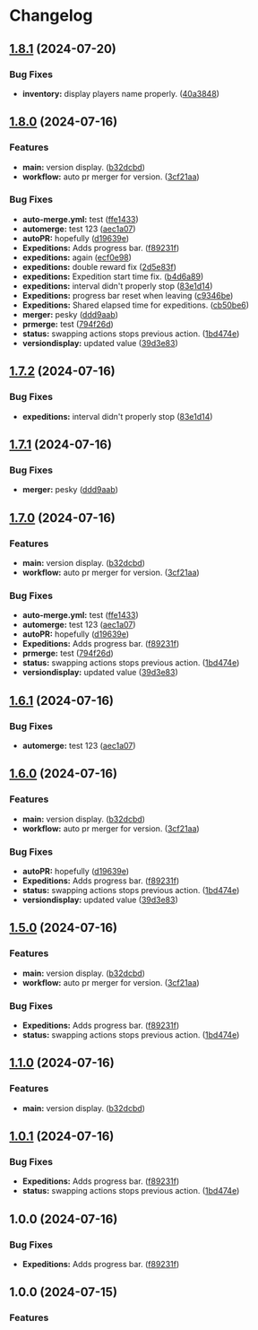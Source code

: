 # Changelog

## [1.8.1](https://github.com/Fishbone-Aquatics/Aquarium-Capitalists/compare/v1.8.0...v1.8.1) (2024-07-20)


### Bug Fixes

* **inventory:** display players name properly. ([40a3848](https://github.com/Fishbone-Aquatics/Aquarium-Capitalists/commit/40a3848d240c369a9a0a8f138bcd378c5d076c99))

## [1.8.0](https://github.com/Fishbone-Aquatics/Aquarium-Capitalists/compare/v1.7.3...v1.8.0) (2024-07-16)


### Features

* **main:** version display. ([b32dcbd](https://github.com/Fishbone-Aquatics/Aquarium-Capitalists/commit/b32dcbd01eb3b964eb67afb2dd41480766eea248))
* **workflow:** auto pr merger for version. ([3cf21aa](https://github.com/Fishbone-Aquatics/Aquarium-Capitalists/commit/3cf21aa72caee60f27ae947471d1f8f1ab4f712a))


### Bug Fixes

* **auto-merge.yml:** test ([ffe1433](https://github.com/Fishbone-Aquatics/Aquarium-Capitalists/commit/ffe1433946ed55aafe3e3d755c292a1c0159f86a))
* **automerge:** test 123 ([aec1a07](https://github.com/Fishbone-Aquatics/Aquarium-Capitalists/commit/aec1a077d1bad5b5f37bca25782d0dd01558298a))
* **autoPR:** hopefully ([d19639e](https://github.com/Fishbone-Aquatics/Aquarium-Capitalists/commit/d19639e327c9ea44b14197e4f87fdd9b3a8f86f5))
* **Expeditions:** Adds progress bar. ([f89231f](https://github.com/Fishbone-Aquatics/Aquarium-Capitalists/commit/f89231fb996df0fe57283c574537ad6cd35ebbee))
* **expeditions:** again ([ecf0e98](https://github.com/Fishbone-Aquatics/Aquarium-Capitalists/commit/ecf0e98fd885d6e94d951407298177c590aa3f12))
* **expeditions:** double reward fix ([2d5e83f](https://github.com/Fishbone-Aquatics/Aquarium-Capitalists/commit/2d5e83ffa5443970d1a915c244bfefbeee27cd94))
* **expeditions:** Expedition start time fix. ([b4d6a89](https://github.com/Fishbone-Aquatics/Aquarium-Capitalists/commit/b4d6a89cc441c719fa4c29991d7323ca6e216d5a))
* **expeditions:** interval didn't properly stop ([83e1d14](https://github.com/Fishbone-Aquatics/Aquarium-Capitalists/commit/83e1d149dcca4532177f5e953f708ce42867de92))
* **Expeditions:** progress bar reset when leaving ([c9346be](https://github.com/Fishbone-Aquatics/Aquarium-Capitalists/commit/c9346be948149edb3bb9f40ee80c7e114e069edf))
* **Expeditions:** Shared elapsed time for expeditions. ([cb50be6](https://github.com/Fishbone-Aquatics/Aquarium-Capitalists/commit/cb50be6c96cd22f0141afeee197be70d1d539ded))
* **merger:** pesky ([ddd9aab](https://github.com/Fishbone-Aquatics/Aquarium-Capitalists/commit/ddd9aab42632ec3177a18a065947dd4e6884cd62))
* **prmerge:** test ([794f26d](https://github.com/Fishbone-Aquatics/Aquarium-Capitalists/commit/794f26d4ab6b9e523ad311c9120af6a2e83acf88))
* **status:** swapping actions stops previous action. ([1bd474e](https://github.com/Fishbone-Aquatics/Aquarium-Capitalists/commit/1bd474ea03ba2acec9321bc6e0152fb400aa509a))
* **versiondisplay:** updated value ([39d3e83](https://github.com/Fishbone-Aquatics/Aquarium-Capitalists/commit/39d3e837f91c3eaa7a2ea2b9f76eada11e59e37c))

## [1.7.2](https://github.com/Fishbone-Aquatics/Aquarium-Capitalists/compare/v1.7.1...v1.7.2) (2024-07-16)


### Bug Fixes

* **expeditions:** interval didn't properly stop ([83e1d14](https://github.com/Fishbone-Aquatics/Aquarium-Capitalists/commit/83e1d149dcca4532177f5e953f708ce42867de92))

## [1.7.1](https://github.com/Fishbone-Aquatics/Aquarium-Capitalists/compare/v1.7.0...v1.7.1) (2024-07-16)


### Bug Fixes

* **merger:** pesky ([ddd9aab](https://github.com/Fishbone-Aquatics/Aquarium-Capitalists/commit/ddd9aab42632ec3177a18a065947dd4e6884cd62))

## [1.7.0](https://github.com/Fishbone-Aquatics/Aquarium-Capitalists/compare/v1.6.2...v1.7.0) (2024-07-16)


### Features

* **main:** version display. ([b32dcbd](https://github.com/Fishbone-Aquatics/Aquarium-Capitalists/commit/b32dcbd01eb3b964eb67afb2dd41480766eea248))
* **workflow:** auto pr merger for version. ([3cf21aa](https://github.com/Fishbone-Aquatics/Aquarium-Capitalists/commit/3cf21aa72caee60f27ae947471d1f8f1ab4f712a))


### Bug Fixes

* **auto-merge.yml:** test ([ffe1433](https://github.com/Fishbone-Aquatics/Aquarium-Capitalists/commit/ffe1433946ed55aafe3e3d755c292a1c0159f86a))
* **automerge:** test 123 ([aec1a07](https://github.com/Fishbone-Aquatics/Aquarium-Capitalists/commit/aec1a077d1bad5b5f37bca25782d0dd01558298a))
* **autoPR:** hopefully ([d19639e](https://github.com/Fishbone-Aquatics/Aquarium-Capitalists/commit/d19639e327c9ea44b14197e4f87fdd9b3a8f86f5))
* **Expeditions:** Adds progress bar. ([f89231f](https://github.com/Fishbone-Aquatics/Aquarium-Capitalists/commit/f89231fb996df0fe57283c574537ad6cd35ebbee))
* **prmerge:** test ([794f26d](https://github.com/Fishbone-Aquatics/Aquarium-Capitalists/commit/794f26d4ab6b9e523ad311c9120af6a2e83acf88))
* **status:** swapping actions stops previous action. ([1bd474e](https://github.com/Fishbone-Aquatics/Aquarium-Capitalists/commit/1bd474ea03ba2acec9321bc6e0152fb400aa509a))
* **versiondisplay:** updated value ([39d3e83](https://github.com/Fishbone-Aquatics/Aquarium-Capitalists/commit/39d3e837f91c3eaa7a2ea2b9f76eada11e59e37c))

## [1.6.1](https://github.com/Fishbone-Aquatics/Aquarium-Capitalists/compare/v1.6.0...v1.6.1) (2024-07-16)


### Bug Fixes

* **automerge:** test 123 ([aec1a07](https://github.com/Fishbone-Aquatics/Aquarium-Capitalists/commit/aec1a077d1bad5b5f37bca25782d0dd01558298a))

## [1.6.0](https://github.com/Fishbone-Aquatics/Aquarium-Capitalists/compare/v1.5.1...v1.6.0) (2024-07-16)


### Features

* **main:** version display. ([b32dcbd](https://github.com/Fishbone-Aquatics/Aquarium-Capitalists/commit/b32dcbd01eb3b964eb67afb2dd41480766eea248))
* **workflow:** auto pr merger for version. ([3cf21aa](https://github.com/Fishbone-Aquatics/Aquarium-Capitalists/commit/3cf21aa72caee60f27ae947471d1f8f1ab4f712a))


### Bug Fixes

* **autoPR:** hopefully ([d19639e](https://github.com/Fishbone-Aquatics/Aquarium-Capitalists/commit/d19639e327c9ea44b14197e4f87fdd9b3a8f86f5))
* **Expeditions:** Adds progress bar. ([f89231f](https://github.com/Fishbone-Aquatics/Aquarium-Capitalists/commit/f89231fb996df0fe57283c574537ad6cd35ebbee))
* **status:** swapping actions stops previous action. ([1bd474e](https://github.com/Fishbone-Aquatics/Aquarium-Capitalists/commit/1bd474ea03ba2acec9321bc6e0152fb400aa509a))
* **versiondisplay:** updated value ([39d3e83](https://github.com/Fishbone-Aquatics/Aquarium-Capitalists/commit/39d3e837f91c3eaa7a2ea2b9f76eada11e59e37c))

## [1.5.0](https://github.com/Fishbone-Aquatics/Aquarium-Capitalists/compare/v1.4.0...v1.5.0) (2024-07-16)


### Features

* **main:** version display. ([b32dcbd](https://github.com/Fishbone-Aquatics/Aquarium-Capitalists/commit/b32dcbd01eb3b964eb67afb2dd41480766eea248))
* **workflow:** auto pr merger for version. ([3cf21aa](https://github.com/Fishbone-Aquatics/Aquarium-Capitalists/commit/3cf21aa72caee60f27ae947471d1f8f1ab4f712a))


### Bug Fixes

* **Expeditions:** Adds progress bar. ([f89231f](https://github.com/Fishbone-Aquatics/Aquarium-Capitalists/commit/f89231fb996df0fe57283c574537ad6cd35ebbee))
* **status:** swapping actions stops previous action. ([1bd474e](https://github.com/Fishbone-Aquatics/Aquarium-Capitalists/commit/1bd474ea03ba2acec9321bc6e0152fb400aa509a))

## [1.1.0](https://github.com/Fishbone-Aquatics/Aquarium-Capitalists/compare/v1.0.1...v1.1.0) (2024-07-16)


### Features

* **main:** version display. ([b32dcbd](https://github.com/Fishbone-Aquatics/Aquarium-Capitalists/commit/b32dcbd01eb3b964eb67afb2dd41480766eea248))

## [1.0.1](https://github.com/Fishbone-Aquatics/Aquarium-Capitalists/compare/v1.0.0...v1.0.1) (2024-07-16)


### Bug Fixes

* **Expeditions:** Adds progress bar. ([f89231f](https://github.com/Fishbone-Aquatics/Aquarium-Capitalists/commit/f89231fb996df0fe57283c574537ad6cd35ebbee))
* **status:** swapping actions stops previous action. ([1bd474e](https://github.com/Fishbone-Aquatics/Aquarium-Capitalists/commit/1bd474ea03ba2acec9321bc6e0152fb400aa509a))

## 1.0.0 (2024-07-16)


### Bug Fixes

* **Expeditions:** Adds progress bar. ([f89231f](https://github.com/Fishbone-Aquatics/Aquarium-Capitalists/commit/f89231fb996df0fe57283c574537ad6cd35ebbee))

## 1.0.0 (2024-07-15)


### Features
